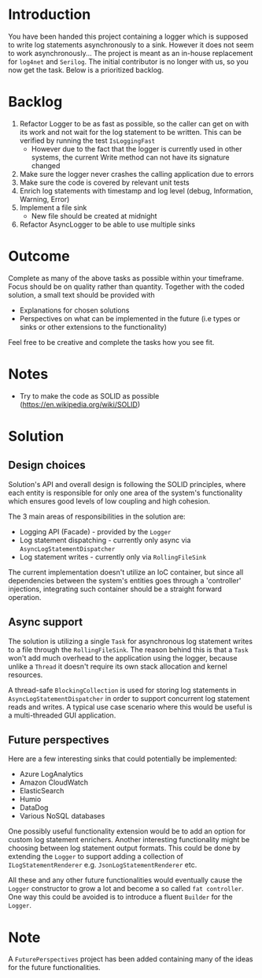 # Introduction 
You have been handed this project containing a logger which is supposed to write log statements asynchronously to a sink. However it does not seem to work asynchronously... The project is meant as an in-house replacement for `log4net` and `Serilog`. The initial contributor is no longer with us, so you now get the task.
Below is a prioritized backlog. 

# Backlog

1. Refactor Logger to be as fast as possible, so the caller can get on with its work and not wait for the log statement to be written. This can be verified by running the test `IsLoggingFast`
    *  However due to the fact that the logger is currently used in other systems, the current Write method can not have its signature changed
2. Make sure the logger  never crashes the calling application due to errors
3. Make sure the code is covered by relevant unit tests
4. Enrich log statements with timestamp and log level (debug, Information, Warning, Error)
5. Implement a file sink
    * New file should be created at midnight
6. Refactor AsyncLogger to be able to use multiple sinks

# Outcome
Complete as many of the above tasks as possible within your timeframe. Focus should be on quality rather than quantity. Together with the coded solution, a small text should be provided with

* Explanations for chosen solutions
* Perspectives on what can be implemented in the future (i.e types or sinks or other extensions to the functionality)

Feel free to be creative and complete the tasks how you see fit.

# Notes
* Try to make the code as SOLID as possible (https://en.wikipedia.org/wiki/SOLID)


# Solution

## Design choices
Solution's API and overall design is following the SOLID principles, where each entity is responsible for only one area of the system's functionality which ensures good levels of low coupling and high cohesion.

The 3 main areas of responsibilities in the solution are:
- Logging API (Facade) - provided by the `Logger`
- Log statement dispatching - currently only async via `AsyncLogStatementDispatcher`
- Log statement writes - currently only via `RollingFileSink`

The current implementation doesn't utilize an IoC container, but since all dependencies between the system's entities goes through a 'controller' injections, integrating such container should be a straight forward operation.

## Async support
The solution is utilizing a single `Task` for asynchronous log statement writes to a file through the `RollingFileSink`. The reason behind this is that a `Task` won't add much overhead to the application using the logger, because unlike a `Thread` it doesn't require its own stack allocation and kernel resources. 

A thread-safe `BlockingCollection` is used for storing log statements in `AsyncLogStatementDispatcher` in order to support concurrent log statement reads and writes. A typical use case scenario where this would be useful is a multi-threaded GUI application.

## Future perspectives
Here are a few interesting sinks that could potentially be implemented:
- Azure LogAnalytics
- Amazon CloudWatch
- ElasticSearch
- Humio
- DataDog
- Various NoSQL databases

One possibly useful functionality extension would be to add an option for custom log statement enrichers.
Another interesting functionality might be choosing between log statement output formats. This could be done by extending the `Logger` to support adding a collection of `ILogStatementRenderer` e.g. `JsonLogStatementRenderer` etc.

All these and any other future functionalities would eventually cause the `Logger` constructor to grow a lot and become a so called `fat controller`. One way this could be avoided is to introduce a fluent `Builder` for the `Logger`.

# Note
A `FuturePerspectives` project has been added containing many of the ideas for the future functionalities.
